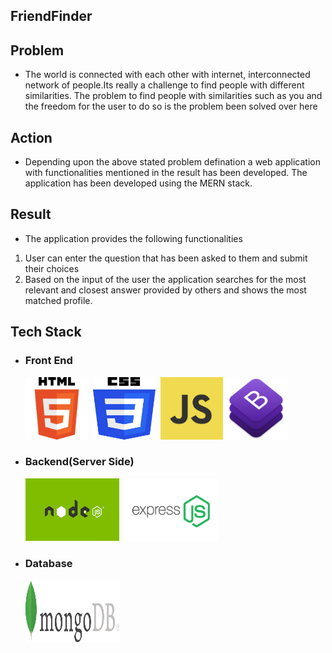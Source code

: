 ## FriendFinder

## Problem

- The world is connected with each other with internet, interconnected network of people.Its really a challenge to find people with different similarities. The problem to find people with similarities such as you and the freedom for the user to do so is the problem been solved over here

## Action

- Depending upon the above stated problem defination a web application with functionalities mentioned in the result has been developed. The application has been developed using the MERN stack.

## Result

- The application provides the following functionalities

1. User can enter the question that has been asked to them and submit their choices
2. Based on the input of the user the application searches for the most relevant and closest answer provided by others and shows the most matched profile.

## Tech Stack

- ### Front End

   <img src="./images/HTML.png" width="100" height="100"> 
   <img src="./images/CSS.png" width="100" height="100"> 
   <img src="./images/javascript.png" width="100" height="100">
   <img src="./images/bootstrap.png" width="100" height="100"> 

- ### Backend(Server Side)

   <img src="./images/node.png" width="150" height="100"> 
   <img src="./images/express.png" width="150" height="100"> 

- ### Database
   <img src="./images/mongo.png" width="150" height="100"> 
